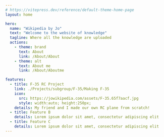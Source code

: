 ```yaml
---
# https://vitepress.dev/reference/default-theme-home-page
layout: home

hero:
  name: "Wikipedia by Jo"
  text: "Welcome to the website of knowledge"
  tagline: Where all the knowledge are uploaded
  actions:
    - theme: brand
      text: About
      link: /About/About
    - theme: alt
      text: About me
      link: /About/Aboutme

features: 
  - title: F-35 RC Project
    link: ./Projects/subgroup/F-35/Making F-35
    icon:
      src: https://jowikipedia.com/assets/F-35.65f7aacf.jpg
      style: width:auto; height:250px; 
    details: My friend and I made our own RC plane from scratch!
  - title: Feature B
    details: Lorem ipsum dolor sit amet, consectetur adipiscing elit
  - title: Feature C
    details: Lorem ipsum dolor sit amet, consectetur adipiscing elit
---
```


